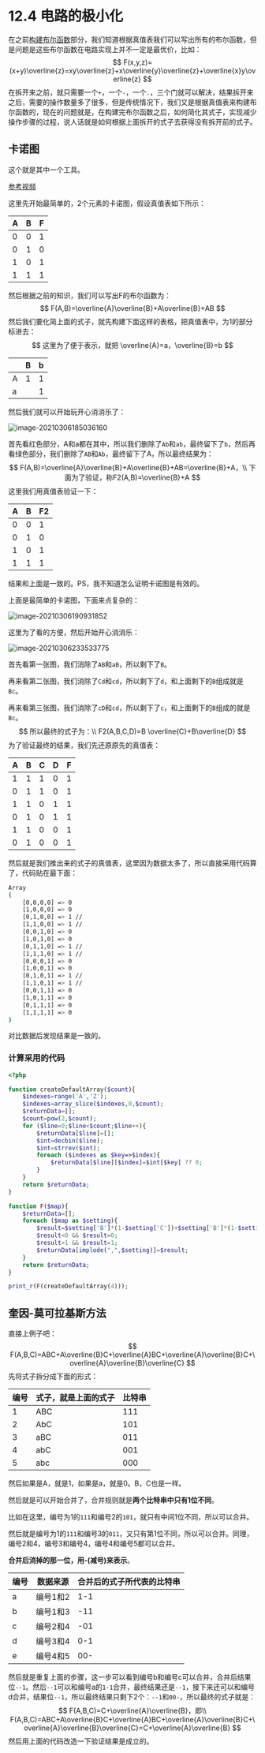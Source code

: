 # 12.4 电路的极小化

在之前[构建布尔函数](https://blog.csdn.net/YQXLLWY/article/details/114341750)部分，我们知道根据真值表我们可以写出所有的布尔函数，但是问题是这些布尔函数在电路实现上并不一定是最优价，比如：
$$
F(x,y,z)=(x+y)\overline{z}=xy\overline{z}+x\overline{y}\overline{z}+\overline{x}y\overline{z}
$$
在拆开来之前，就只需要一个`+`，一个`-`，一个`.`，三个门就可以解决，结果拆开来之后，需要的操作数量多了很多，但是传统情况下，我们又是根据真值表来构建布尔函数的，现在的问题就是，在构建完布尔函数之后，如何简化其式子，实现减少操作步骤的过程，说人话就是如何根据上面拆开的式子去获得没有拆开前的式子。

## 卡诺图

这个就是其中一个工具。

[参考视频](https://www.youtube.com/watch?v=gIjn3rK62RY&t=613s)

这里先开始最简单的，2个元素的卡诺图，假设真值表如下所示：

| A    | B    | F    |
| ---- | ---- | ---- |
| 0    | 0    | 1    |
| 0    | 1    | 0    |
| 1    | 0    | 1    |
| 1    | 1    | 1    |

然后根据之前的知识，我们可以写出F的布尔函数为：
$$
F(A,B)=\overline{A}\overline{B}+A\overline{B}+AB
$$
然后我们要化简上面的式子，就先构建下面这样的表格，把真值表中，为1的部分标进去：
$$
这里为了便于表示，就把 \overline{A}=a，\overline{B}=b
$$

|      | B    | b    |
| ---- | ---- | ---- |
| A    | 1    | 1    |
| a    |      | 1    |

然后我们就可以开始玩开心消消乐了：

![image-20210306185036160](https://tva1.sinaimg.cn/large/008eGmZEgy1goadpkg2j3j30wc03rdfr.jpg)

首先看红色部分，A和a都在其中，所以我们删除了`Ab`和`ab`，最终留下了`b`，然后再看绿色部分，我们删除了`AB`和`Ab`，最终留下了A，所以最终结果为：
$$
F(A,B)=\overline{A}\overline{B}+A\overline{B}+AB=\overline{B}+A，\\
下面为了验证，称F2(A,B)=\overline{B}+A
$$
这里我们用真值表验证一下：

| A    | B    | F2   |
| ---- | ---- | ---- |
| 0    | 0    | 1    |
| 0    | 1    | 0    |
| 1    | 0    | 1    |
| 1    | 1    | 1    |

结果和上面是一致的。PS，我不知道怎么证明卡诺图是有效的。

上面是最简单的卡诺图，下面来点复杂的：

![image-20210306190931852](https://tva1.sinaimg.cn/large/008eGmZEgy1goae99hux2j309u08lzka.jpg)

这里为了看的方便，然后开始开心消消乐：

![image-20210306233533775](https://tva1.sinaimg.cn/large/008eGmZEgy1goaly41e9pj30p508igly.jpg)

首先看第一张图，我们消除了`AB`和`aB`，所以剩下了`B`。

再来看第二张图，我们消除了`Cd`和`cd`，所以剩下了`d`，和上面剩下的`B`组成就是`Bc`。

再来看第三张图，我们消除了`cD`和`cd`，所以剩下了`c`，和上面剩下的`B`组成的就是`Bc`。
$$
所以最终的式子为：\\
F2(A,B,C,D)=B \overline{C}+B\overline{D}
$$
为了验证最终的结果，我们先还原原先的真值表：

| A    | B    | C    | D    | F    |
| ---- | ---- | ---- | ---- | ---- |
| 1    | 1    | 1    | 0    | 1    |
| 0    | 1    | 1    | 0    | 1    |
| 1    | 1    | 0    | 1    | 1    |
| 0    | 1    | 0    | 1    | 1    |
| 1    | 1    | 0    | 0    | 1    |
| 0    | 1    | 0    | 0    | 1    |

然后就是我们推出来的式子的真值表，这里因为数据太多了，所以直接采用代码算了，代码贴在最下面：

```bash
Array
(
    [0,0,0,0] => 0
    [1,0,0,0] => 0
    [0,1,0,0] => 1 // 
    [1,1,0,0] => 1 //
    [0,0,1,0] => 0
    [1,0,1,0] => 0
    [0,1,1,0] => 1 //
    [1,1,1,0] => 1 //
    [0,0,0,1] => 0
    [1,0,0,1] => 0
    [0,1,0,1] => 1 //
    [1,1,0,1] => 1 //
    [0,0,1,1] => 0
    [1,0,1,1] => 0
    [0,1,1,1] => 0
    [1,1,1,1] => 0
)
```

对比数据后发现结果是一致的。

### 计算采用的代码

```php
<?php

function createDefaultArray($count){
    $indexes=range('A','Z');
    $indexes=array_slice($indexes,0,$count);
    $returnData=[];
    $count=pow(2,$count);
    for ($line=0;$line<$count;$line++){
        $returnData[$line]=[];
        $int=decbin($line);
        $int=strrev($int);
        foreach ($indexes as $key=>$index){
            $returnData[$line][$index]=$int[$key] ?? 0;
        }
    }
    return $returnData;
}

function F($map){
    $returnData=[];
    foreach ($map as $setting){
        $result=$setting['B']*(1-$setting['C'])+$setting['B']*(1-$setting['D']);
        $result<0 && $result=0;
        $result>1 && $result=1;
        $returnData[implode(",",$setting)]=$result;
    }
    return $returnData;
}

print_r(F(createDefaultArray(4)));
```

## 奎因-莫可拉基斯方法

直接上例子吧：
$$
F(A,B,C)=ABC+A\overline{B}C+\overline{A}BC+\overline{A}\overline{B}C+\overline{A}\overline{B}\overline{C}
$$
先将式子拆分成下面的形式：

|编号| 式子，就是上面的式子 | 比特串 |
| ---- | ------ | ---- |
|1| ABC  | 111    |
|2| AbC  | 101    |
|3| aBC  | 011 |
|4| abC | 001 |
|5| abc | 000 |

然后如果是A，就是1，如果是a，就是0。B，C也是一样。

然后就是可以开始合并了，合并规则就是**两个比特串中只有1位不同**。

比如在这里，编号为1的`111`和编号2的`101`，就只有中间1位不同，所以可以合并。

然后就是编号为1的`111`和编号3的`011`，又只有第1位不同，所以可以合并。同理，编号2和4，编号3和编号4，编号4和编号5都可以合并。

**合并后消掉的那一位，用-(减号)来表示**。

| 编号 | 数据来源 | 合并后的式子所代表的比特串 |
| ---- | -------- | -------------------------- |
| a    | 编号1和2 | 1-1                        |
| b    | 编号1和3 | -11                        |
| c    | 编号2和4 | -01                        |
| d    | 编号3和4 | 0-1                        |
| e    | 编号4和5 | 00-                        |

然后就是重复上面的步骤，这一步可以看到编号b和编号c可以合并，合并后结果位`--1`。然后`--1`可以和编号a的`1-1`合并，最终结果还是`--1`，接下来还可以和编号d合并，结果位`--1`，所以最终结果只剩下2个：`--1`和`00-`，所以最终的式子就是：
$$
F(A,B,C)=C+\overline{A}\overline{B}，即\\
F(A,B,C)=ABC+A\overline{B}C+\overline{A}BC+\overline{A}\overline{B}C+\overline{A}\overline{B}\overline{C}=C+\overline{A}\overline{B}
$$
然后用上面的代码改造一下验证结果是成立的。

